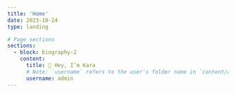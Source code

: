 ```yaml
---
title: 'Home'
date: 2023-10-24
type: landing

# Page sections
sections:
  - block: biography-2
    content:
      title: 👋 Hey, I’m Kara
      # Note: `username` refers to the user's folder name in `content/authors/`
      username: admin
---
```

